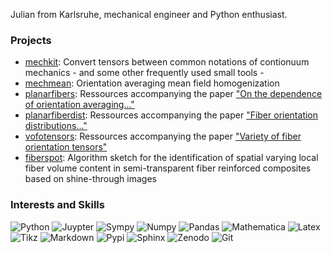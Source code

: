 Julian from Karlsruhe, mechanical engineer and Python enthusiast.

### Projects
- [mechkit][url_mechkit]: Convert tensors between common notations of contionuum mechanics - and some other frequently used small tools -
- [mechmean][url_mechmean]: Orientation averaging mean field homogenization
- [planarfibers][url_planarfibers]: Ressources accompanying the paper ["On the dependence of orientation averaging..."][url_on_the_dependence]
- [planarfiberdist][url_planarfiberdist]: Ressources accompanying the paper ["Fiber orientation distributions..."][url_fiber_orientation_distributions]
- [vofotensors][url_vofotensors]: Ressources accompanying the paper ["Variety of fiber orientation tensors"][url_variety_o_f_o_tensors]
- [fiberspot][url_fiberspot]: Algorithm sketch for the identification of spatial varying local fiber volume content in semi-transparent fiber reinforced composites based on shine-through images

### Interests and Skills
![Python](https://img.shields.io/badge/-Python-4B8BBE?&logo=Python&logoColor=fff)
![Juypter](https://img.shields.io/badge/-Jupyter-F37626?&logo=Jupyter&logoColor=fff)
![Sympy](https://img.shields.io/badge/-SymPy-3B5526?&logo=SymPy)
![Numpy](https://img.shields.io/badge/-Numpy-013243?&logo=NumPy)
![Pandas](https://img.shields.io/badge/-Pandas-150458?&logo=pandas)
![Mathematica](https://img.shields.io/badge/-Mathematica-DD1100?)
![Latex](https://img.shields.io/badge/-LaTeX-008080?&logo=LaTeX&?style=plastic)
![Tikz](https://img.shields.io/badge/-TikZ-000000?&?style=plastic)
![Markdown](https://img.shields.io/badge/-Markdown-000000?&logo=Markdown)
![Pypi](https://img.shields.io/badge/-PyPI-3775A9?&logo=PyPI&logoColor=fff)
![Sphinx](https://img.shields.io/badge/-Sphinx-000000?&?style=plastic)
![Zenodo](https://img.shields.io/badge/-Zenodo-1682D4)
![Git](https://img.shields.io/badge/-Git-F05032?&logo=Git&logoColor=fff)



[url_mechkit]: https://github.com/JulianKarlBauer/mechkit
[url_mechmean]: https://github.com/JulianKarlBauer/mechmean
[url_planarfibers]: https://github.com/JulianKarlBauer/orientation_averaging_mean_field
[url_on_the_dependence]: https://www.sciencedirect.com/science/article/pii/S0167663622000886
[url_planarfiberdist]: https://github.com/JulianKarlBauer/planar_fiber_orientation_distributions
[url_fiber_orientation_distributions]: https://journals.sagepub.com/doi/full/10.1177/10812865221093958
[url_vofotensors]: https://github.com/JulianKarlBauer/fiber_orientation_tensors_2021
[url_variety_o_f_o_tensors]: https://journals.sagepub.com/doi/full/10.1177/10812865211057602
[url_fiberspot]: https://github.com/JulianKarlBauer/fiberspot


